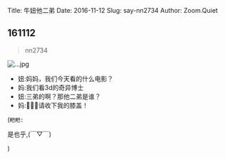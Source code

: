 Title: 牛妞他二弟
Date: 2016-11-12
Slug: say-nn2734
Author: Zoom.Quiet


## 161112
> nn2734

![...jpg](http://zoomquiet.qiniucdn.com/niuniu-albums/nn2016/161120-nn2734.jpeg?imageView2/2/w/360)

- 妞:妈妈，我们今天看的什么电影？
- 妈:我们看3d的奇异博士
- 妞:三弟的啊？那他二弟是谁？
- 妈:🙇🏽‍♀️请收下我的膝盖！



(`粑粑:` 

是也乎,(￣▽￣)


)
